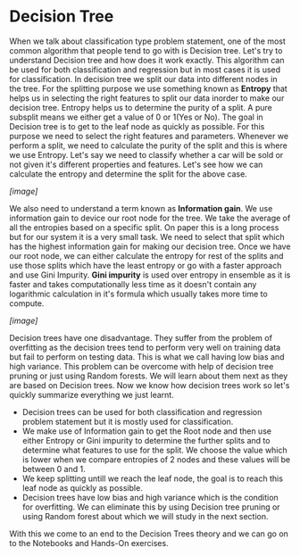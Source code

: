 # Decision Tree

When we talk about classification type problem statement, one of the most common algorithm that people tend to go with is Decision tree. Let's try to understand Decision tree and how does it work exactly. This algorithm can be used for both classification and regression but in most cases it is used for classification. In decision tree we split our data into different nodes in the tree. For the splitting purpose we use something known as **Entropy** that helps us in selecting the right features to split our data inorder to make our decision tree. Entropy helps us to determine the purity of a split. A pure subsplit means we either get a value of 0 or 1(Yes or No). The goal in Decision tree is to get to the leaf node as quickly as possible. For this purpose we need to select the right features and parameters. Whenever we perform a split, we need to calculate the purity of the split and this is where we use Entropy. Let's say we need to classify whether a car will be sold or not given it's different properties and features. Let's see how we can calculate the entropy and determine the split for the above case.</br>

*[image]*


We also need to understand a term known as **Information gain**. We use information gain to device our root node for the tree. We take the average of all the entropies based on a specific split. On paper this is a long process but for our system it is a very small task. We need to select that split which has the highest information gain for making our decision tree. Once we have our root node, we can either calculate the entropy for rest of the splits and use those splits which have the least entropy or go with a faster approach and use Gini Impurity. **Gini impurity** is used over entropy in ensemble as it is faster and takes computationally less time as it doesn't contain any logarithmic calculation in it's formula which usually takes more time to compute. </br>

*[image]*

Decision trees have one disadvantage. They suffer from the problem of overfitting as the decision trees tend to perform very well on training data but fail to perform on testing data. This is what we call having low bias and high variance. This problem can be overcome with help of decision tree pruning or just using Random forests. We will learn about them next as they are based on Decision trees. Now we know how decision trees work so let's quickly summarize everything we just learnt.

- Decision trees can be used for both classification and regression problem statement but it is mostly used for classification.
- We make use of Information gain to get the Root node and then use either Entropy or Gini impurity to determine the further splits and to determine what features to use for the split. We choose the value which is lower when we compare entropies of 2 nodes and these values will be between 0 and 1.
- We keep splitting untill we reach the leaf node, the goal is to reach this leaf node as quickly as possible.
- Decision trees have low bias and high variance which is the condition for overfitting. We can eliminate this by using Decision tree pruning or using Random forest about which we will study in the next section.


With this we come to an end to the Decision Trees theory and we can go on to the Notebooks and Hands-On exercises.
